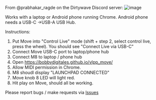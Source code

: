 From @prabhakar_ragde on the Dirtywave Discord server:
![image](https://github.com/user-attachments/assets/dbde191f-1058-49f7-be2e-321c24357b8e)

Works with a laptop or Android phone running Chrome. Android phone needs a USB-C ->USB-A USB Hub.

Instructions:
1. Put Move into "Control Live" mode (shift + step 2, select control live, press the wheel). You should see "Connect Live via USB-C"
2. Connect Move USB-C port to laptop/phone hub
3. Connect M8 to laptop / phone hub
4. Open https://bobbydigitales.github.io/vlpp_move/
5. Allow MIDI permission in Chrome.
6. M8 shoudl display "LAUNCHPAD CONNECTED"
7. Move knob 8 LED will light red.
8. Hit play on Move, should all be working.


Please report bugs / make requests via [Issues](https://github.com/bobbydigitales/vlpp_move/issues)
